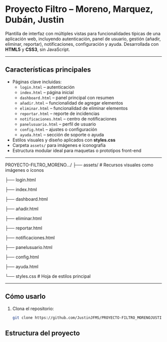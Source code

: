 # Proyecto Filtro – Moreno, Marquez, Dubán, Justin

Plantilla de interfaz con múltiples vistas para funcionalidades típicas de una aplicación web, incluyendo autenticación, panel de usuario, gestión (añadir, eliminar, reportar), notificaciones, configuración y ayuda. Desarrollada con **HTML5** y **CSS3**, sin JavaScript.

---

##  Características principales

- Páginas clave incluidas:
  - `login.html` – autenticación
  - `index.html` – página inicial
  - `dashboard.html` – panel principal con resumen
  - `añadir.html` – funcionalidad de agregar elementos
  - `eliminar.html` – funcionalidad de eliminar elementos
  - `reportar.html` – reporte de incidencias
  - `notificaciones.html` – centro de notificaciones
  - `panelusuario.html` – perfil de usuario
  - `config.html` – ajustes o configuración
  - `ayuda.html` – sección de soporte o ayuda
- Estilos visuales y diseño aplicados con **styles.css**
- Carpeta `assets/` para imágenes e iconografía
- Estructura modular ideal para maquetas o prototipos front-end

---
PROYECTO-FILTRO_MORENO…/
├── assets/ # Recursos visuales como imágenes o íconos

├── login.html

├── index.html

├── dashboard.html

├── añadir.html

├── eliminar.html

├── reportar.html

├── notificaciones.html

├── panelusuario.html

├── config.html

├── ayuda.html

└── styles.css # Hoja de estilos principal


---

##  Cómo usarlo

1. Clona el repositorio:
   ```bash
   git clone https://github.com/JustinJFMS/PROYECTO-FILTRO_MORENOJUSTIN_MARQUEZPAULA_MARQUEZDUBANMBRE1_APELLIDO2NOMBRE2.git

##  Estructura del proyecto

